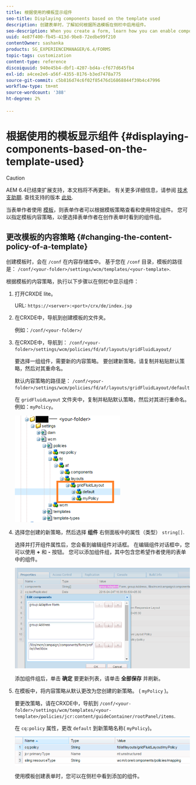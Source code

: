```yaml
---
title: 根据使用的模板显示组件
seo-title: Displaying components based on the template used
description: 创建表单时，了解如何根据所选模板在侧栏中启用组件。
seo-description: When you create a form, learn how you can enable components in the sidebar based on the template selected.
uuid: 4e87f400-fb45-413d-9be8-72edbe99f210
contentOwner: sashanka
products: SG_EXPERIENCEMANAGER/6.4/FORMS
topic-tags: customization
content-type: reference
discoiquuid: 940e45b4-dbf1-4207-bd4a-cf677d645fb4
exl-id: a4cee2e6-a56f-4355-8176-b3ed7478a775
source-git-commit: c5b816d74c6f02f85476d16868844f39b4c47996
workflow-type: tm+mt
source-wordcount: '388'
ht-degree: 2%

---
```


# 根据使用的模板显示组件 {#displaying-components-based-on-the-template-used}

>[!CAUTION]
>
>AEM 6.4已结束扩展支持，本文档将不再更新。 有关更多详细信息，请参阅 [技术支助期](https://helpx.adobe.com/cn/support/programs/eol-matrix.html). 查找支持的版本 [此处](https://experienceleague.adobe.com/docs/).

当表单作者使用 [模板](/help/forms/using/template-editor.md)，则表单作者可以根据模板策略查看和使用特定组件。 您可以指定模板内容策略，以便选择表单作者在创作表单时看到的组件组。

## 更改模板的内容策略 {#changing-the-content-policy-of-a-template}

创建模板时，会在 `/conf` 在内容存储库中。 基于您在 `/conf` 目录，模板的路径是： `/conf/<your-folder>/settings/wcm/templates/<your-template>`.

根据模板的内容策略，执行以下步骤以在侧栏中显示组件：

1. 打开CRXDE lite。

   URL: `https://<server>:<port>/crx/de/index.jsp`

1. 在CRXDE中，导航到创建模板的文件夹。

   例如：`/conf/<your-folder>/`

1. 在CRXDE中，导航到： `/conf/<your-folder>/settings/wcm/policies/fd/af/layouts/gridFluidLayout/`

   要选择一组组件，需要新的内容策略。 要创建新策略，请复制并粘贴默认策略，然后对其重命名。

   默认内容策略的路径是： `/conf/<your-folder>/settings/wcm/policies/fd/af/layouts/gridFluidLayout/default`

   在 `gridFluidLayout` 文件夹中，复制并粘贴默认策略，然后对其进行重命名。 例如：`myPolicy`。

   ![复制默认策略](assets/crx-default1.png)

1. 选择您创建的新策略，然后选择 **组件** 右侧面板中的属性（类型） `string[]`.

   选择并打开组件属性后，您会看到编辑组件对话框。 在编辑组件对话框中，您可以使用 **+** 和 **-** 按钮。 您可以添加组件组，其中包含您希望作者使用的表单中的组件。

   ![在策略中添加或删除组件](assets/add-components-list1.png)

   添加组件组后，单击 **确定** 要更新列表，请单击 **全部保存** 并刷新。

1. 在模板中，将内容策略从默认更改为您创建的新策略。 ( `myPolicy` )。

   要更改策略，请在CRXDE中，导航到 `/conf/<your-folder>/settings/wcm/templates/<your-template>/policies/jcr:content/guideContainer/rootPanel/items`.

   在 `cq:policy` 属性，更改 `default` 到新策略名称( `myPolicy`)。

   ![更新了模板内容策略](assets/updated-policy.png)

   使用模板创建表单时，您可以在侧栏中看到添加的组件。
